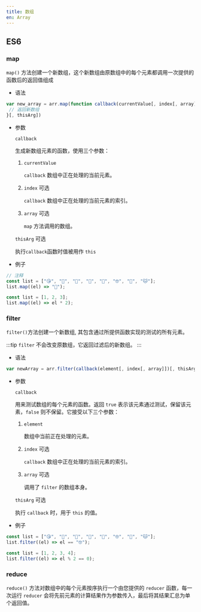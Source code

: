 ```yaml
---
title: 数组
en: Array
---
```


## ES6

### map

`map()` 方法创建一个新数组，这个新数组由原数组中的每个元素都调用一次提供的函数后的返回值组成

- 语法

```js
var new_array = arr.map(function callback(currentValue[, index[, array]]) {
 // 返回新数组
}[, thisArg])
```

- 参数

  `callback`

  生成新数组元素的函数，使用三个参数：

  1. `currentValue`

     `callback` 数组中正在处理的当前元素。

  1. `index` <el-tag size="mini">可选</el-tag>

     `callback` 数组中正在处理的当前元素的索引。

  1. `array` <el-tag size="mini">可选</el-tag>

     `map` 方法调用的数组。

  `thisArg` <el-tag size="mini">可选</el-tag>

  执行`callback`函数时值被用作 `this`

- 例子

```js run
// 注释
const list = ["😘", "🤢", "🥺", "🤠", "👿", "🤓", "🙈", "🐱"];
list.map((el) => "🤡");
```

```js run
const list = [1, 2, 3];
list.map((el) => el * 2);
```

### filter

`filter()`方法创建一个新数组, 其包含通过所提供函数实现的测试的所有元素。

:::tip
`filter` 不会改变原数组，它返回过滤后的新数组。
:::

- 语法

```js
var newArray = arr.filter(callback(element[, index[, array]])[, thisArg])
```

- 参数

  `callback`

  用来测试数组的每个元素的函数。返回 `true` 表示该元素通过测试，保留该元素，`false` 则不保留。它接受以下三个参数：

  1. `element`

     数组中当前正在处理的元素。

  1. `index` <el-tag size="mini">可选</el-tag>

     `callback` 数组中正在处理的当前元素的索引。

  1. `array` <el-tag size="mini">可选</el-tag>

     调用了 `filter` 的数组本身。

  `thisArg` <el-tag size="mini">可选</el-tag>

  执行 `callback` 时，用于 `this` 的值。

- 例子

```js run
const list = ["😘", "🤢", "🥺", "🤠", "👿", "🤓", "🙈", "🐱"];
list.filter((el) => el == "🤓");
```

```js run
const list = [1, 2, 3, 4];
list.filter((el) => el % 2 == 0);
```

### reduce

`reduce()` 方法对数组中的每个元素按序执行一个由您提供的 `reducer` 函数，每一次运行 `reducer` 会将先前元素的计算结果作为参数传入，最后将其结果汇总为单个返回值。

